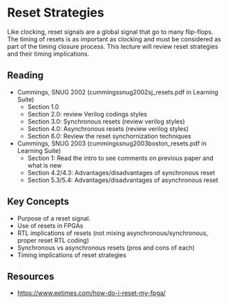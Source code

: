 
# Reset Strategies


Like clocking, reset signals are a global signal that go to many flip-flops.
The timing of resets is as important as clocking and must be considered as part of the timing closure process.
This lecture will review reset strategies and their timing implications.

## Reading

   * Cummings, SNUG 2002 (cummingssnug2002sj_resets.pdf in Learning Suite)
      * Section 1.0
      * Section 2.0: review Verilog codings styles
      * Section 3.0: Synchronous resets (review verilog styles)
      * Section 4.0: Asynchronous resets (review verilog styles)
      * Section 6.0: Review the reset synchornization techniques
   * Cummings, SNUG 2003 (cummingssnug2003boston_resets.pdf in Learning Suite)
      * Section 1: Read the intro to see comments on previous paper and what is new
      * Section 4.2/4.3: Advantages/disadvantages of synchronous reset
      * Section 5.3/5.4: Advantages/disadvantages of asynchronous reset

## Key Concepts

  * Purpose of a reset signal. 
  * Use of resets in FPGAs
  * RTL implications of resets (not mixing asynchronous/synchronous, proper reset RTL coding)
  * Synchronous vs asynchronous resets (pros and cons of each)
  * Timing implications of reset strategies

## Resources

  * https://www.eetimes.com/how-do-i-reset-my-fpga/